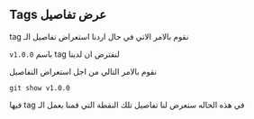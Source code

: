 ## Tags عرض تفاصيل

  tag نقوم بالامر الاتي في حال اردنا استعراض تفاصيل الـ

 `v1.0.0` باسم  tag لنفترض ان لدينا 

نقوم بالامر التالي من اجل استعراض التفاصيل

`git show v1.0.0`

 فيها tag في هذه الحاله ستعرض لنا تفاصيل تلك النقطة التي قمنا بعمل الـ
